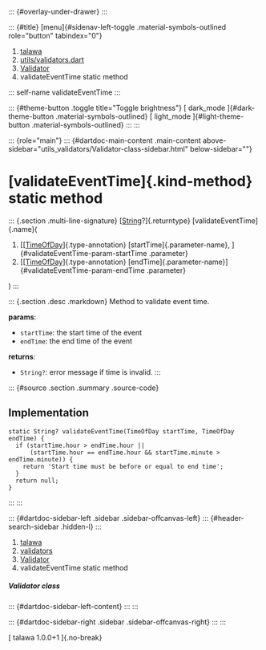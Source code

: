 ::: {#overlay-under-drawer}
:::

::: {#title}
[menu]{#sidenav-left-toggle .material-symbols-outlined role="button"
tabindex="0"}

1.  [talawa](../../index.html)
2.  [utils/validators.dart](../../utils_validators/)
3.  [Validator](../../utils_validators/Validator-class.html)
4.  validateEventTime static method

::: self-name
validateEventTime
:::

::: {#theme-button .toggle title="Toggle brightness"}
[ dark_mode ]{#dark-theme-button .material-symbols-outlined} [
light_mode ]{#light-theme-button .material-symbols-outlined}
:::
:::

::: {role="main"}
::: {#dartdoc-main-content .main-content above-sidebar="utils_validators/Validator-class-sidebar.html" below-sidebar=""}
<div>

# [validateEventTime]{.kind-method} static method

</div>

::: {.section .multi-line-signature}
[[String](https://api.flutter.dev/flutter/dart-core/String-class.html)?]{.returntype}
[validateEventTime]{.name}(

1.  [[[TimeOfDay](https://api.flutter.dev/flutter/material/TimeOfDay-class.html)]{.type-annotation}
    [startTime]{.parameter-name}, ]{#validateEventTime-param-startTime
    .parameter}
2.  [[[TimeOfDay](https://api.flutter.dev/flutter/material/TimeOfDay-class.html)]{.type-annotation}
    [endTime]{.parameter-name}]{#validateEventTime-param-endTime
    .parameter}

)
:::

::: {.section .desc .markdown}
Method to validate event time.

**params**:

-   `startTime`: the start time of the event
-   `endTime`: the end time of the event

**returns**:

-   `String?`: error message if time is invalid.
:::

::: {#source .section .summary .source-code}
## Implementation

``` language-dart
static String? validateEventTime(TimeOfDay startTime, TimeOfDay endTime) {
  if (startTime.hour > endTime.hour ||
      (startTime.hour == endTime.hour && startTime.minute > endTime.minute)) {
    return 'Start time must be before or equal to end time';
  }
  return null;
}
```
:::
:::

::: {#dartdoc-sidebar-left .sidebar .sidebar-offcanvas-left}
::: {#header-search-sidebar .hidden-l}
:::

1.  [talawa](../../index.html)
2.  [validators](../../utils_validators/)
3.  [Validator](../../utils_validators/Validator-class.html)
4.  validateEventTime static method

##### Validator class

::: {#dartdoc-sidebar-left-content}
:::
:::

::: {#dartdoc-sidebar-right .sidebar .sidebar-offcanvas-right}
:::
:::

[ talawa 1.0.0+1 ]{.no-break}
